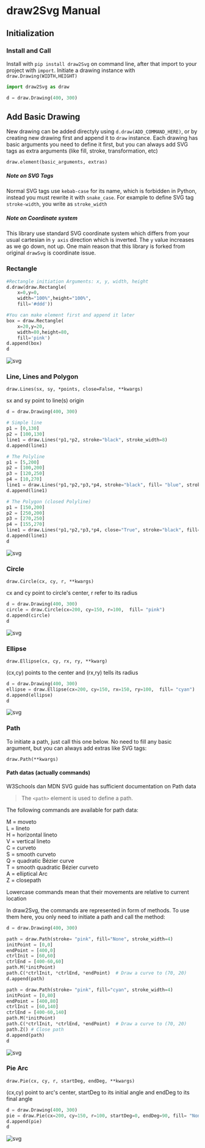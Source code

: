 # draw2Svg Manual

## Initialization

### Install and Call
Install with `pip install draw2Svg` on command line, after that import to your project with `import`.
Initiate a drawing instance with `draw.Drawing(WIDTH,HEIGHT)`


```python
import draw2Svg as draw

d = draw.Drawing(400, 300)
```

## Add Basic Drawing
New drawing can be added directyly using `d.draw(ADD_COMMAND_HERE)`, or by creating new drawing first and append it to `draw` instance. Each drawing has basic arguments you need to define it first, but you can always add SVG tags as extra arguments (like fill, stroke, transformation, etc)
```
draw.element(basic_arguments, extras)
```

##### Note on SVG Tags
Normal SVG tags use `kebab-case` for its name, which is forbidden in Python, instead you must rewrite it with `snake_case`. For example to define SVG tag `stroke-width`, you write as `stroke_width`

##### Note on Coordinate system
This library use standard SVG coordinate system which differs from your usual cartesian in `y axis` direction which is inverted. The `y` value increases as we go down, not up. One main reason that this library is forked from original `drawSvg` is coordinate issue.

### Rectangle


```python
#Rectangle initiation Arguments: x, y, width, height
d.draw(draw.Rectangle(
    x=0,y=0,
    width="100%",height="100%",
    fill='#ddd'))

#You can make element first and append it later
box = draw.Rectangle(
    x=20,y=20,
    width=80,height=80,
    fill='pink')
d.append(box)
d
```




    
![svg](output_5_0.svg)
    



### Line, Lines and Polygon
```
draw.Lines(sx, sy, *points, close=False, **kwargs)
```
sx and sy point to line(s) origin


```python
d = draw.Drawing(400, 300)

# Simple line
p1 = [0,130]
p2 = [100,130]
line1 = draw.Lines(*p1,*p2, stroke="black", stroke_width=8)
d.append(line1)

# The Polyline
p1 = [5,200]
p2 = [100,200]
p3 = [120,250]
p4 = [10,270]
line1 = draw.Lines(*p1,*p2,*p3,*p4, stroke="black", fill= "blue", stroke_width=8)
d.append(line1)

# The Polygon (closed Polyline)
p1 = [150,200]
p2 = [250,200]
p3 = [270,250]
p4 = [155,270]
line1 = draw.Lines(*p1,*p2,*p3,*p4, close="True", stroke="black", fill= "pink", stroke_width=8)
d.append(line1)
d
```




    
![svg](output_7_0.svg)
    



### Circle
```
draw.Circle(cx, cy, r, **kwargs)
```
cx and cy point to circle's center, r refer to its radius


```python
d = draw.Drawing(400, 300)
circle = draw.Circle(cx=200, cy=150, r=100,  fill= "pink")
d.append(circle)
d
```




    
![svg](output_9_0.svg)
    



### Ellipse
```
draw.Ellipse(cx, cy, rx, ry, **kwarg)
```
(cx,cy) points to the center and (rx,ry) tells its radius


```python
d = draw.Drawing(400, 300)
ellipse = draw.Ellipse(cx=200, cy=150, rx=150, ry=100,  fill= "cyan")
d.append(ellipse)
d
```




    
![svg](output_11_0.svg)
    



### Path
To initiate a path, just call this one below. No need to fill any basic argument, but you can always add extras like SVG tags:
```
draw.Path(**kwargs)
```

#### Path datas (actually commands)
W3Schools dan MDN SVG guide has sufficient documentation on Path data

>The `<path>` element is used to define a path.  
>  
The following commands are available for path data:  
>  
M = moveto  
L = lineto  
H = horizontal lineto  
V = vertical lineto  
C = curveto  
S = smooth curveto  
Q = quadratic Bézier curve  
T = smooth quadratic Bézier curveto  
A = elliptical Arc  
Z = closepath  
>
Lowercase commands mean that their movements are relative to current location

In draw2Svg, the commands are represented in form of methods. To use them here, you only need to initiate a path and call the method:


```python
d = draw.Drawing(400, 300)

path = draw.Path(stroke= "pink", fill="None", stroke_width=4)
initPoint = [0,0]
endPoint = [400,0]
ctrlInit = [60,60]
ctrlEnd = [400-60,60]
path.M(*initPoint)
path.C(*ctrlInit, *ctrlEnd, *endPoint)  # Draw a curve to (70, 20)
d.append(path)

path = draw.Path(stroke= "pink", fill="cyan", stroke_width=4)
initPoint = [0,80]
endPoint = [400,80]
ctrlInit = [60,140]
ctrlEnd = [400-60,140]
path.M(*initPoint)
path.C(*ctrlInit, *ctrlEnd, *endPoint)  # Draw a curve to (70, 20)
path.Z() # Close path
d.append(path)
d
```




    
![svg](output_14_0.svg)
    



### Pie Arc
```
draw.Pie(cx, cy, r, startDeg, endDeg, **kwargs)
```
(cx,cy) point to arc's center, startDeg to its initial angle and endDeg to its final angle


```python
d = draw.Drawing(400, 300)
pie = draw.Pie(cx=200, cy=150, r=100, startDeg=0, endDeg=90, fill= "None", stroke="pink")
d.append(pie)
d
```




    
![svg](output_16_0.svg)
    




```python

```

